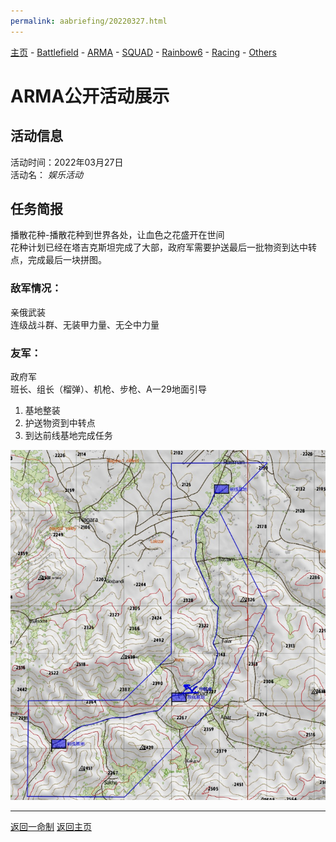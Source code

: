 ```yaml
---
permalink: aabriefing/20220327.html
---
```

[主页](https://saga2003.github.io/)   -  [Battlefield](https://saga2003.github.io/battlefield.html)   -   [ARMA](https://saga2003.github.io/arma.html)   -   [SQUAD](https://saga2003.github.io/squad.html)   -   [Rainbow6](https://saga2003.github.io/rainbow6.html)   -   [Racing](https://saga2003.github.io/racing.html)   -   [Others](https://saga2003.github.io/others.html)

# ARMA公开活动展示

## 活动信息
活动时间：2022年03月27日  
活动名： *娱乐活动*

## 任务简报
播散花种-播散花种到世界各处，让血色之花盛开在世间  
花种计划已经在塔吉克斯坦完成了大部，政府军需要护送最后一批物资到达中转点，完成最后一块拼图。  
### 敌军情况：
亲俄武装  
连级战斗群、无装甲力量、无仝中力量  
### 友军：
政府军  
班长、组长（榴弹）、机枪、步枪、A一29地面引导  
1. 基地整装
2. 护送物资到中转点
3. 到达前线基地完成任务

![aa_20220327_01.png](../../image/aa_20220327_01.png)  

---
[返回一命制](https://saga2003.github.io/squad.html)
[返回主页](https://saga2003.github.io/)